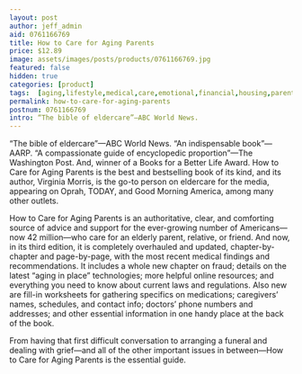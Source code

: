 ```yaml
---
layout: post
author: jeff_admin
aid: 0761166769
title: How to Care for Aging Parents
price: $12.89
image: assets/images/posts/products/0761166769.jpg
featured: false
hidden: true
categories: [product]
tags:  [aging,lifestyle,medical,care,emotional,financial,housing,parents,resource]
permalink: how-to-care-for-aging-parents
postnum: 0761166769
intro: “The bible of eldercare”—ABC World News.
---
```

“The bible of eldercare”—ABC World News. “An indispensable book”—AARP. “A compassionate guide of encyclopedic proportion”—The Washington Post. And, winner of a Books for a Better Life Award. How to Care for Aging Parents is the best and bestselling book of its kind, and its author, Virginia Morris, is the go-to person on eldercare for the media, appearing on Oprah, TODAY, and Good Morning America, among many other outlets.

How to Care for Aging Parents is an authoritative, clear, and comforting source of advice and support for the ever-growing number of Americans—now 42 million—who care for an elderly parent, relative, or friend. And now, in its third edition, it is completely overhauled and updated, chapter-by-chapter and page-by-page, with the most recent medical findings and recommendations. It includes a whole new chapter on fraud; details on the latest “aging in place” technologies; more helpful online resources; and everything you need to know about current laws and regulations. Also new are fill-in worksheets for gathering specifics on medications; caregivers’ names, schedules, and contact info; doctors’ phone numbers and addresses; and other essential information in one handy place at the back of the book.

From having that first difficult conversation to arranging a funeral and dealing with grief—and all of the other important issues in between—How to Care for Aging Parents is the essential guide.
